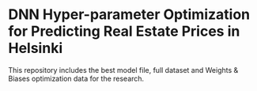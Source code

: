 # DNN Hyper-parameter Optimization for Predicting Real Estate Prices in Helsinki

This repository includes the best model file, full dataset and Weights & Biases optimization data for the research.
